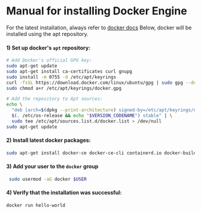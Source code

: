 # Manual for installing Docker Engine
For the latest installation, always refer to [docker docs](https://docs.docker.com/engine/install/ubuntu/)
Below, docker will be installed using the apt repository.

#### 1) Set up docker's `apt` repository:
```bash
# Add Docker's official GPG key:
sudo apt-get update
sudo apt-get install ca-certificates curl gnupg
sudo install -m 0755 -d /etc/apt/keyrings
curl -fsSL https://download.docker.com/linux/ubuntu/gpg | sudo gpg --dearmor -o /etc/apt/keyrings/docker.gpg
sudo chmod a+r /etc/apt/keyrings/docker.gpg

# Add the repository to Apt sources:
echo \
  "deb [arch=$(dpkg --print-architecture) signed-by=/etc/apt/keyrings/docker.gpg] https://download.docker.com/linux/ubuntu \
  $(. /etc/os-release && echo "$VERSION_CODENAME") stable" | \
  sudo tee /etc/apt/sources.list.d/docker.list > /dev/null
sudo apt-get update
```

#### 2) Install latest docker packages:
```bash
sudo apt-get install docker-ce docker-ce-cli containerd.io docker-buildx-plugin docker-compose-plugin
```

#### 3) Add your user to the `docker` group
```bash
 sudo usermod -aG docker $USER
 ```

 #### 4) Verify that the installation was successful:
```bash
docker run hello-world
```